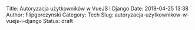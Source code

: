 Title: Autoryzacja użytkowników w VueJS i Django
Date: 2019-04-25 13:38
Author: filipgorczynski
Category: Tech
Slug: autoryzacja-uzytkownikow-w-vuejs-i-django
Status: draft



